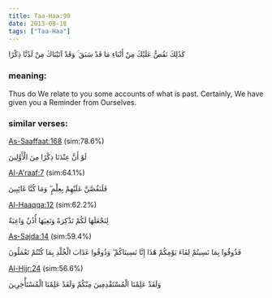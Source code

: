 ```yaml
---
title: Taa-Haa:99
date: 2013-08-18
tags: ["Taa-Haa"]
---
```

كَذَٰلِكَ نَقُصُّ عَلَيْكَ مِنْ أَنْبَاءِ مَا قَدْ سَبَقَ ۚ وَقَدْ آتَيْنَاكَ مِنْ لَدُنَّا ذِكْرًا
### meaning: 
Thus do We relate to you some accounts of what is past. Certainly, We have given you a Reminder from Ourselves.
### similar verses: 

[As-Saaffaat:168](/37/168) (sim:78.6%)

لَوْ أَنَّ عِنْدَنَا ذِكْرًا مِنَ الْأَوَّلِينَ

[Al-A'raaf:7](/7/7) (sim:64.1%)

فَلَنَقُصَّنَّ عَلَيْهِمْ بِعِلْمٍ ۖ وَمَا كُنَّا غَائِبِينَ

[Al-Haaqqa:12](/69/12) (sim:62.2%)

لِنَجْعَلَهَا لَكُمْ تَذْكِرَةً وَتَعِيَهَا أُذُنٌ وَاعِيَةٌ

[As-Sajda:14](/32/14) (sim:59.4%)

فَذُوقُوا بِمَا نَسِيتُمْ لِقَاءَ يَوْمِكُمْ هَٰذَا إِنَّا نَسِينَاكُمْ ۖ وَذُوقُوا عَذَابَ الْخُلْدِ بِمَا كُنْتُمْ تَعْمَلُونَ

[Al-Hijr:24](/15/24) (sim:56.6%)

وَلَقَدْ عَلِمْنَا الْمُسْتَقْدِمِينَ مِنْكُمْ وَلَقَدْ عَلِمْنَا الْمُسْتَأْخِرِينَ
